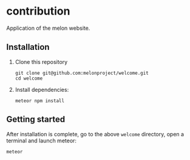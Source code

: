 # contribution

Application of the melon website. 

## Installation

1. Clone this repository
    ```
    git clone git@github.com:melonproject/welcome.git
    cd welcome

    ```

2. Install dependencies:
    ```
    meteor npm install
    ```

## Getting started

After installation is complete, go to the above `welcome` directory, open a terminal and launch meteor:

  ```
  meteor
  ```
